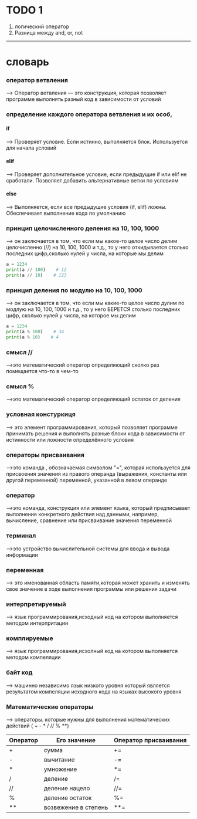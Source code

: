 # TODO 1


1) логический оператор 
2) Разница между and, or, not
-----

# словарь

### оператор ветвления
--> Оператор ветвления — это конструкция, которая позволяет программе выполнять разный код в зависимости от условий

### определение каждого оператора ветвления и их особ,
#### if

--> Проверяет условие. Если истинно, выполняется блок.     Используется для начала условий

#### elif
--> Проверяет дополнительное условие, если предыдущие if или elif не сработали. Позволяет добавить альтернативные ветки по условиям

#### else
--> Выполняется, если все предыдущие условия (if, elif) ложны.
 Обеспечивает выполнение кода по умолчанию
 
### принцип целочисленного деления на 10, 100, 1000 
--> он заключается в том, что если мы какое-то целое число делим целочисленно (//) на 10, 100, 1000 и т.д., то у него откидывается столько последних цифр,сколько нулей у числа, на которые мы делим

```python
a = 1234
print(a // 100)    # 12
print(a // 10)    # 123 
```

### принцип деления по модулю на 10, 100, 1000
--> он заключается в том, что если мы какие-то целое число дулим по модлую на 10, 100, 1000 и т.д., то у него БЕРЕТСЯ столько последних цифр, сколько нулей у числа, на которое мы делим

```python
a = 1234
print(a % 100)    # 34
print(a % 10)    # 4 
```

### смысл //
-->это математический оператор определяющий сколко раз помещается что-то в чем-то

### смысл %
-->это математический оператор определяющий остаток от деления

### условная констуркиця
--> это элемент программирования, который позволяет программе принимать решения и выполнять разные блоки кода в зависимости от истинности или ложности определённого условия

### операторы присваивания
-->это команда , обозначаемая символом "=", которая используется для присвоения значения из правого операнда (выражения, константы или другой переменной) переменной, указанной в левом операнде

### оператор
 -->это команда, конструкция или элемент языка, который предписывает выполнение конкретного действия над данными, например, вычисление, сравнение или присваивание значения переменной

### терминал
-->это устройство вычислительной системы  для ввода и вывода информации

### переменная
--> это именованная область памяти,которая может хранить и изменять свое значение в ходе выполнения программы или решения задачи

### интерпретируемый
--> язык программирования,исходный код на котором выполняется методом интерпритации

### комплируемые  
--> язык программирования,исхолный код на котором выполняется методом компеляции

### байт код  
--> машинно независимо язык низкого уровня который является результатом компеляции исходного кода на языках высокого уровня

### Математические  операторы
--> операторы. которые нужны для выполнения математических действий ( + - * / // % **)


| Оператор | Его значение| Оператор присваивания
|-------------|-------------| -----------------|
|+|сумма| += |
|-|вычитание| -= |
|*|умножение| *= |
|/|деление| /= |
|//|деление нацело| //= |
|%|деление остаток| %= |
|**|возвежение в степень| **= |
